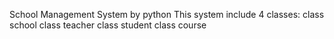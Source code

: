 School Management System by python
This system include 4 classes: 
class school
class teacher
class student
class course
